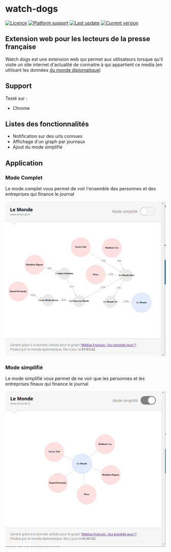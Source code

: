 <p align="center">
  <h1>watch-dogs</h1>
<a href="https://github.com/StarNoodle/watch-dogs#licence"><img src="https://img.shields.io/badge/licence-MIT-green" alt="Licence"></a>
<a href="https://github.com/StarNoodle/watch-dogs"><img src="https://img.shields.io/badge/platform-chrome" alt="Platform support"></a>
<a href="https://github.com/StarNoodle/watch-dogs"><img src="https://img.shields.io/github/last-commit/StarNoodle/watch-dogs" alt="Last update"></a>
<a href="https://github.com/StarNoodle/watch-dogs"><img src="https://img.shields.io/github/v/tag/StarNoodle/watch-dogs" alt="Current version"></a>
</p>

## Extension web pour les lecteurs de la presse française

Watch dogs est une extension web qui permet aux utilisateurs lorsque qu'il visite un site internet d'actualité de connaitre à qui appartient ce media (en utilisant les données [du monde diplomatique](https://github.com/mdiplo/Medias_francais))

## Support

Testé sur :

- Chrome

## Listes des fonctionnalités

- Notification sur des urls connues
- Affichage d'un graph par journaux
- Ajout du mode simplifié

## Application

### Mode Complet

Le mode complet vous permet de voir l'ensemble des personnes et des entreprises qui finance le journal

<p align="center">
<img alt="WatchDogs" src="resources/lemonde_full.png">
</p>

### Mode simplifié

Le mode simplifié vous permet de ne voir que les personnes et les entreprises finaux qui finance le journal

<p align="center">
<img alt="WatchDogs" src="resources/lemonde_short.png">
</p>
